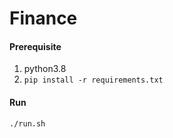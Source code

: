 # Finance

#### Prerequisite
1. python3.8
2. `pip install -r requirements.txt`

#### Run
```bash
./run.sh
```
